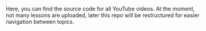 Here, you can find the source code for all YouTube videos. At the moment, not many lessons are uploaded, later this repo will be restructured for easier navigation between topics. 

